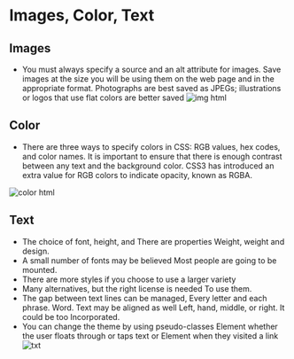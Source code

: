 # Images, Color, Text

## Images

* You must always specify a source and an alt attribute for images. Save images at the size you will be using them on the web page and in the appropriate format. Photographs are best saved as JPEGs; illustrations or logos that use flat colors are better saved
 ![img html](https://lh3.googleusercontent.com/proxy/f9tFn58bfwYi5X9jY4HFgsFzw6K8JVe2iA7qbEElr-Jwx4ZEDsRx136qxSRfQ8ZS9GM8RtGHngb-6IJ41nwfek6fnGGejT_lTiY2jAPnS0B8jTgGkoM)

 ## Color

 * There are three ways to specify colors in CSS: RGB values, hex codes, and color names. It is important to ensure that there is enough contrast between any text and the background color. CSS3 has introduced an extra value for RGB colors to indicate opacity, known as RGBA.

 ![color html](https://i.ytimg.com/vi/oeovZTgMj0Y/maxresdefault.jpg)

 ## Text

 * The choice of font, height, and There are properties Weight, weight and design. 
 * A small number of fonts may be believed Most people are going to be mounted. 
 * There are more styles if you choose to use a larger variety 
 * Many alternatives, but the right license is needed To use them. 
 * The gap between text lines can be managed, Every letter and each phrase. Word. Text may be aligned as well 
 Left, hand, middle, or right. It could be too Incorporated. 
 * You can change the theme by using pseudo-classes Element whether the user floats through or taps text or Element when they visited a link
 ![txt](https://www.onlineconverter.com/icon/txt-to-html.png)